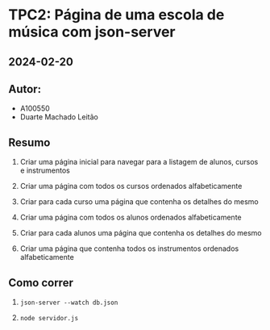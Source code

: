 # TPC2: Página de uma escola de música com json-server

## 2024-02-20

## Autor:
- A100550
- Duarte Machado Leitão

## Resumo

1. Criar uma página inicial para navegar para a listagem de alunos, cursos e instrumentos

2. Criar uma página com todos os cursos ordenados alfabeticamente 

3. Criar para cada curso uma página que contenha os detalhes do mesmo

4. Criar uma página com todos os alunos ordenados alfabeticamente

5. Criar para cada alunos uma página que contenha os detalhes do mesmo

6. Criar uma página que contenha todos os instrumentos ordenados alfabeticamente

## Como correr

1. ```json-server --watch db.json```

2. ```node servidor.js```